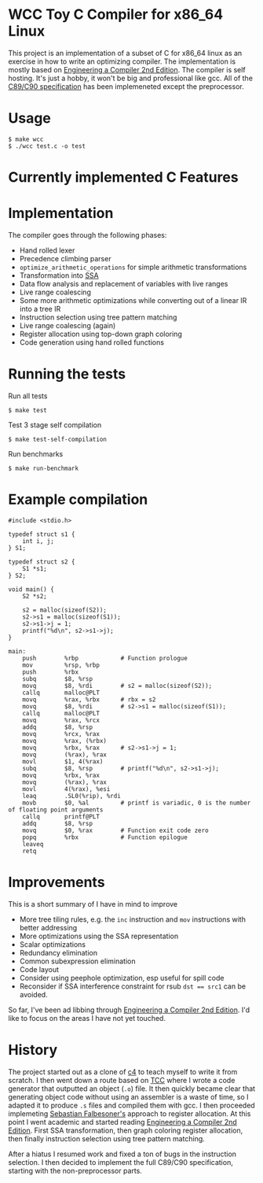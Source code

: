 # WCC Toy C Compiler for x86_64 Linux

This project is an implementation of a subset of C for x86_64 linux as an exercise in how to write an optimizing compiler. The implementation is mostly based on [Engineering a Compiler 2nd Edition](https://www.amazon.com/Engineering-Compiler-Keith-Cooper/dp/012088478X). The compiler is self hosting. It's just a hobby, it won't be big and professional like gcc. All of the [C89/C90 specification](https://port70.net/~nsz/c/c89/c89-draft.html) has been implemeneted except the preprocessor.

# Usage
```
$ make wcc
$ ./wcc test.c -o test
```

# Currently implemented C Features
# Implementation
The compiler goes through the following phases:

- Hand rolled lexer
- Precedence climbing parser
- `optimize_arithmetic_operations` for simple arithmetic transformations
- Transformation into [SSA](https://en.wikipedia.org/wiki/Static_single_assignment_form)
- Data flow analysis and replacement of variables with live ranges
- Live range coalescing
- Some more arithmetic optimizations while converting out of a linear IR into a tree IR
- Instruction selection using tree pattern matching
- Live range coalescing (again)
- Register allocation using top-down graph coloring
- Code generation using hand rolled functions

# Running the tests
Run all tests
```
$ make test
```

Test 3 stage self compilation
```
$ make test-self-compilation
```

Run benchmarks
```
$ make run-benchmark
```

# Example compilation
```
#include <stdio.h>

typedef struct s1 {
    int i, j;
} S1;

typedef struct s2 {
    S1 *s1;
} S2;

void main() {
    S2 *s2;

    s2 = malloc(sizeof(S2));
    s2->s1 = malloc(sizeof(S1));
    s2->s1->j = 1;
    printf("%d\n", s2->s1->j);
}
```

```
main:
    push        %rbp            # Function prologue
    mov         %rsp, %rbp
    push        %rbx
    subq        $8, %rsp
    movq        $8, %rdi        # s2 = malloc(sizeof(S2));
    callq       malloc@PLT
    movq        %rax, %rbx      # rbx = s2
    movq        $8, %rdi        # s2->s1 = malloc(sizeof(S1));
    callq       malloc@PLT
    movq        %rax, %rcx
    addq        $8, %rsp
    movq        %rcx, %rax
    movq        %rax, (%rbx)
    movq        %rbx, %rax      # s2->s1->j = 1;
    movq        (%rax), %rax
    movl        $1, 4(%rax)
    subq        $8, %rsp        # printf("%d\n", s2->s1->j);
    movq        %rbx, %rax
    movq        (%rax), %rax
    movl        4(%rax), %esi
    leaq        .SL0(%rip), %rdi
    movb        $0, %al         # printf is variadic, 0 is the number of floating point arguments
    callq       printf@PLT
    addq        $8, %rsp
    movq        $0, %rax        # Function exit code zero
    popq        %rbx            # Function epilogue
    leaveq
    retq
```

# Improvements
This is a short summary of I have in mind to improve

- More tree tiling rules, e.g. the `inc` instruction and `mov` instructions with better addressing
- More optimizations using the SSA representation
- Scalar optimizations
- Redundancy elimination
- Common subexpression elimination
- Code layout
- Consider using peephole optimization, esp useful for spill code
- Reconsider if SSA interference constraint for rsub `dst == src1` can be avoided.

So far, I've been ad libbing through [Engineering a Compiler 2nd Edition](https://www.amazon.com/Engineering-Compiler-Keith-Cooper/dp/012088478X). I'd like to focus on the areas I have not yet touched.

# History
The project started out as a clone of [c4](https://github.com/rswier/c4) to teach myself to write it from scratch. I then went down a route based on [TCC](https://bellard.org/tcc/) where I wrote a code generator that outputted an object (`.o`) file. It then quickly became clear that generating object code without using an assembler is a waste of time, so I adapted it to produce `.s` files and compiled them with gcc. I then proceeded implemeting [Sebastian Falbesoner's](https://www.complang.tuwien.ac.at/Diplomarbeiten/falbesoner14.pdf) approach to register allocation. At this point I went academic and started reading [Engineering a Compiler 2nd Edition](https://www.amazon.com/Engineering-Compiler-Keith-Cooper/dp/012088478X). First SSA transformation, then graph coloring register allocation, then finally instruction selection using tree pattern matching.

After a hiatus I resumed work and fixed a ton of bugs in the instruction selection. I then decided to implement the full C89/C90 specification, starting with the non-preprocessor parts.
